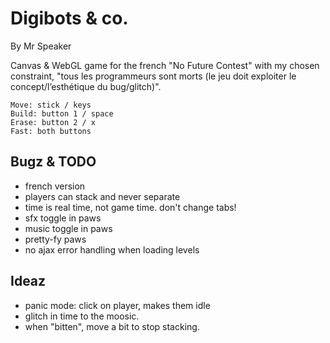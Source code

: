 # Digibots & co.

By Mr Speaker

Canvas & WebGL game for the french "No Future Contest" with my chosen constraint, "tous les programmeurs sont morts (le jeu doit exploiter le concept/l’esthétique du bug/glitch)".

    Move: stick / keys
    Build: button 1 / space
    Erase: button 2 / x
    Fast: both buttons

## Bugz & TODO

- french version
- players can stack and never separate
- time is real time, not game time. don't change tabs!
- sfx toggle in paws
- music toggle in paws
- pretty-fy paws
- no ajax error handling when loading levels

## Ideaz

- panic mode: click on player, makes them idle
- glitch in time to the moosic.
- when "bitten", move a bit to stop stacking.
